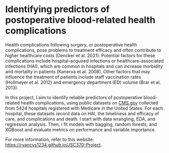 # Identifying predictors of postoperative blood-related health complications

Health complications following surgery, or postoperative health complications, pose problems to treatment efficacy and often contribute to higher healthcare costs (Dencker et al. 2021). Potential factors for these complications include hospital-acquired infections or healthcare-associated infections (HAI), which are common in hospitals and can increase morbidity and mortality in patients (Kanerva et al. 2008). Other factors that may influence the treatment of patients include staff vaccination rates (Hollmeyer et al. 2012) and emergency department (ED) volume (Brar et al. 2013).

In this project, I aim to identify reliable predictors of postoperative blood-related health complications, using public datasets on [CMS.gov](https://www.cms.gov) collected from 5424 hospitals registered with Medicare in the United States. For each hospital, these datasets record data on HAI, the timeliness and efficacy of care, and complications and death. I start with data wrangling, EDA, and regression analysis. Then, I fit models with bagging, random forests, and XGBoost and evaluate metrics on performance and variable importance.

For more information, refer to this website: https://ryancys1234.github.io/JSC370-Project. 

